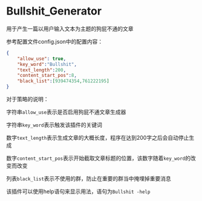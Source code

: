 # Bullshit_Generator

用于产生一篇以用户输入文本为主题的狗屁不通的文章

参考配置文件config.json中的配置内容：

```json
{
    "allow_use": true,
    "key_word":"Bullshit",
    "text_length":200,
    "content_start_pos":8,
    "black_list":[939474354,761222195]
}
```

对于策略的说明：

字符串`allow_use`表示是否启用狗屁不通文章生成器

字符串`key_word`表示触发该插件的关键词

数字`text_length`表示生成文章的大概长度，程序在达到200字之后会自动停止生成

数字`content_start_pos`表示开始截取文章标题的位置，该数字随着`key_word`的改变而改变

列表`black_list`表示不使用的群，防止在重要的群当中掩埋掉重要消息

该插件可以使用help语句来显示用法，语句为`Bullshit -help`